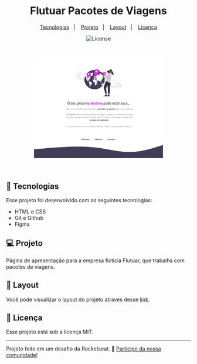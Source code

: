<h1 align="center"> Flutuar Pacotes de Viagens</h1>

<p align="center">
  <a href="#-tecnologias">Tecnologias</a>&nbsp;&nbsp;&nbsp;|&nbsp;&nbsp;&nbsp;
  <a href="#-projeto">Projeto</a>&nbsp;&nbsp;&nbsp;|&nbsp;&nbsp;&nbsp;
  <a href="#-layout">Layout</a>&nbsp;&nbsp;&nbsp;|&nbsp;&nbsp;&nbsp;
  <a href="#memo-licença">Licença</a>
</p>

<p align="center">
  <img alt="License" src="https://img.shields.io/static/v1?label=license&message=MIT&color=49AA26&labelColor=000000">
</p>

<br>

<p align="center">
  <img alt="Projeto Flutuar" src=".github/preview.jpg" width="70%">
</p>

<br>

## 🚀 Tecnologias

Esse projeto foi desenvolvido com as seguintes tecnologias:

- HTML e CSS
- Git e Github
- Figma

## 💻 Projeto

Página de apresentação para a empresa fictícia Flutuar, que trabalha com pacotes de viagens.

## 🔖 Layout

Você pode visualizar o layout do projeto através desse [link](https://www.figma.com/file/m4iGVOmN1efHgLKP5FDIrl/Projeto01-Extra-Copy?fuid=1286420659392468376).

## :memo: Licença

Esse projeto está sob a licença MIT.

---

Projeto feito em um desafio da Rocketseat. :wave: [Participe da nossa comunidade!](https://discord.gg/rocketseat)

